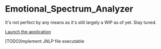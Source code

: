 # Emotional_Spectrum_Analyzer
It's not perfect by any means as it's still largely a WIP as of yet. Stay tuned.

<a href=https://github.com/Treagle350/Emotional_Spectrum_Analyzer/blob/master/dist/Emotional_Spectrum.jar>Launch the application</a>

[TODO]Implement JNLP file executable
